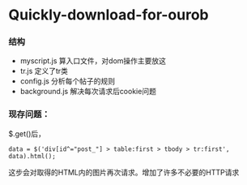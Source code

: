 # Quickly-download-for-ourob

### 结构

- myscript.js  算入口文件，对dom操作主要放这
- tr.js        定义了tr类
- config.js    分析每个帖子的规则
- background.js 解决每次请求后cookie问题


### 现存问题：

$.get()后，

``
data = $('div[id^="post_"] > table:first > tbody > tr:first', data).html();
``

这步会对取得的HTML内的图片再次请求。增加了许多不必要的HTTP请求
